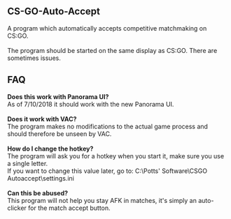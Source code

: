 ## CS-GO-Auto-Accept

A program which automatically accepts competitive matchmaking on CS:GO.
<br><br>
The program should be started on the same display as CS:GO. There are sometimes issues.

## FAQ

**Does this work with Panorama UI?**<br>
As of 7/10/2018 it should work with the new Panorama UI.
<br><br>
**Does it work with VAC?**<br>
The program makes no modifications to the actual game process and should therefore be unseen by VAC.
<br><br>
**How do I change the hotkey?**<br>
The program will ask you for a hotkey when you start it, make sure you use a single letter.<br>
If you want to change this value later, go to: C:\Potts' Software\CSGO Autoaccept\settings.ini
<br><br>
**Can this be abused?**<br>
This program will not help you stay AFK in matches, it's simply an auto-clicker for the match accept button.
